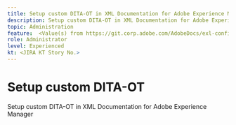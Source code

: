 ```yaml
---
title: Setup custom DITA-OT in XML Documentation for Adobe Experience Manager
description: Setup custom DITA-OT in XML Documentation for Adobe Experience Manager
topic: Administration
feature:  <Value(s) from https://git.corp.adobe.com/AdobeDocs/exl-config/blob/master/metadata-values/feature.yml>
role: Administrator
level: Experienced
kt: <JIRA KT Story No.>
---
```


# Setup custom DITA-OT

Setup custom DITA-OT in XML Documentation for Adobe Experience Manager

